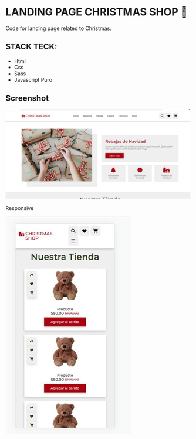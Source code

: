 # LANDING PAGE CHRISTMAS SHOP :santa:

Code for landing page related to Christmas.

## STACK TECK:

* Html
* Css 
* Sass
* Javascript Puro

## Screenshot

![](img/web.jpg)

Responsive

![](img/web2.jpg)